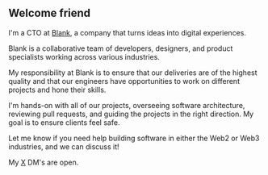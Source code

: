 ## Welcome friend

I'm a CTO at [Blank](https://nft.blankhq.co/), a company that turns ideas into digital experiences.

Blank is a collaborative team of developers, designers, and product specialists working across various industries.

My responsibility at Blank is to ensure that our deliveries are of the highest quality and that our engineers have opportunities to work on different projects and hone their skills.

I'm hands-on with all of our projects, overseeing software architecture, reviewing pull requests, and guiding the projects in the right direction. My goal is to ensure clients feel safe.

Let me know if you need help building software in either the Web2 or Web3 industries, and we can discuss it!

My [X](https://twitter.com/0xMarko) DM's are open.
